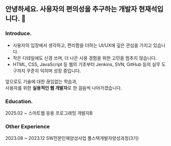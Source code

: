 ## 안녕하세요. 사용자의 편의성을 추구하는 개발자 현재석입니다. 👋

### Introduce.
- 사용자의 입장에서 생각하고, 편리함을 더하는 UI/UX에 깊은 관심을 가지고 있습니다.  
- 작은 디테일에도 신경 쓰며, 더 나은 사용 경험을 위한 고민을 멈추지 않습니다.
- HTML, CSS, JavaScript 등 웹의 기초부터 
Jenkins, SVN, GitHub 등의 실무 도구까지 꾸준히 익히며 성장 중입니다.

앞으로도 기술에 대한 끊임없는 학습과,  
사용자를 위한 **실용적인 웹 개발자**로 한 걸음씩 나아가겠습니다.

### Education.
2025.02 ~ 스마트웹 응용 프로그래밍 개발자B

### Other Experience
2023.08 ~ 2023.12 SW전문인재양성사업 풀스택개발자양성과정(3기)
